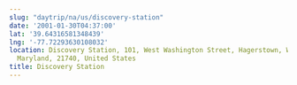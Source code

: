 ```yaml
---
slug: "daytrip/na/us/discovery-station"
date: '2001-01-30T04:37:00'
lat: '39.64316581348439'
lng: '-77.72293630108032'
location: Discovery Station, 101, West Washington Street, Hagerstown, Washington County,
  Maryland, 21740, United States
title: Discovery Station
---
```



